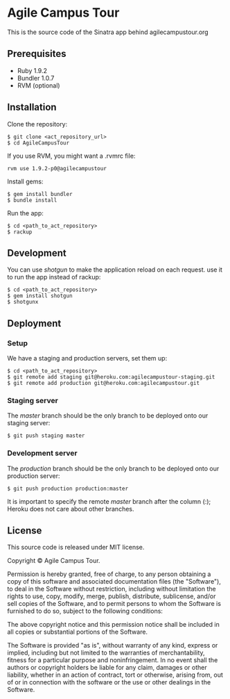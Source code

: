 # Agile Campus Tour

This is the source code of the Sinatra app behind agilecampustour.org

## Prerequisites

* Ruby 1.9.2
* Bundler 1.0.7
* RVM (optional)

## Installation

Clone the repository:

    $ git clone <act_repository_url>
    $ cd AgileCampusTour

If you use RVM, you might want a .rvmrc file:

    rvm use 1.9.2-p0@agilecampustour
 
Install gems:

    $ gem install bundler
    $ bundle install

Run the app:

    $ cd <path_to_act_repository>
    $ rackup
    
## Development

You can use *shotgun* to make the application reload on each request. use it to run the app instead of rackup:

    $ cd <path_to_act_repository>
    $ gem install shotgun
    $ shotgunx

## Deployment

### Setup

We have a staging and production servers, set them up:

    $ cd <path_to_act_repository>
    $ git remote add staging git@heroku.com:agilecampustour-staging.git
    $ git remote add production git@heroku.com:agilecampustour.git
    
### Staging server

The *master* branch should be the only branch to be deployed onto our staging server:

    $ git push staging master
    
### Development server

The *production* branch should be the only branch to be deployed onto our production server:

    $ git push production production:master
    
It is important to specify the remote *master* branch after the column (:); Heroku does not care about other branches.

## License

This source code is released under MIT license.

Copyright © Agile Campus Tour.

Permission is hereby granted, free of charge, to any person obtaining a copy of this software and associated documentation files (the "Software"), to deal in the Software without restriction, including without limitation the rights to use, copy, modify, merge, publish, distribute, sublicense, and/or sell copies of the Software, and to permit persons to whom the Software is furnished to do so, subject to the following conditions:

The above copyright notice and this permission notice shall be included in all copies or substantial portions of the Software.

The Software is provided "as is", without warranty of any kind, express or implied, including but not limited to the warranties of merchantability, fitness for a particular purpose and noninfringement. In no event shall the authors or copyright holders be liable for any claim, damages or other liability, whether in an action of contract, tort or otherwise, arising from, out of or in connection with the software or the use or other dealings in the Software.
